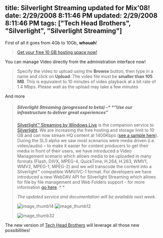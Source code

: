 title: Silverlight Streaming updated for Mix'08!
date: 2/29/2008 8:11:46 PM
updated: 2/29/2008 8:11:46 PM
tags: ["Tech Head Brothers", "Silverlight", "Silverlight Streaming"]
---
First of all it goes from 4Gb to 10Gb, **whouah**!

> [Get your free 10 GB hosting space now!](http://silverlight.live.com/account/create.aspx)

You can manage Video directly from the administration interface now!

> Specify the video to upload using the **Browse** button, then type in a name and click on **Upload**. The video file must be **smaller than 105 MB**. This is equivalent to 10 minutes of video playback at a bit rate of 1.4 Mbps. Please wait as the upload may take a few minutes

And more

> ##### Silverlight Streaming (progressed to beta) –* *“*Use our infrastructure to deliver great experiences*”
> 
> [Silverlight™ Streaming by Windows Live](http://silverlight.live.com/) is the companion service to [Silverlight](http://www.microsoft.com/silverlight). We are increasing the free hosting and storage limit to 10 GB and can now stream HQ content at 1400Kbps ([see a sample here](http://silverlight.services.live.com/invoke/6579/HDCORAL1400KBPS/iframe.html)). During the SLS alpha we saw most scenarios were media driven (i.e. video/audio) – to make it easier for content producers to get their media in front of their users, we have introduced a Video Management scenario which allows media to be uploaded in many formats (Flash, DIVX, MPEG-4, QuickTime, H.264, H.263, WMV1, WMV2, MPEG-1, MPEG-2) and we will transcode the content into a Silverlight™ compatible WMV/VC-1 format. For developers we have introduced a new WebDAV API for Silverlight Streaming which allows for file by file management and Web Folders support - for more information [go here](http://dev.live.com/silverlight/). *
> *
> 
> *The updated service and documentation will be available next week.*
> 
> ![image_thumb14](http://dev.live.com/img/2_27_08/image_thumb14_thumb.png) ![image_thumb12](http://dev.live.com/img/2_27_08/image_thumb12_thumb.png)
> 
> ![image_thumb32](http://dev.live.com/img/2_27_08/image_thumb32_thumb.png)

The new version of [Tech Head Brothers](http://www.techheadbrothers.com/) will leverage all those new possibilities!
